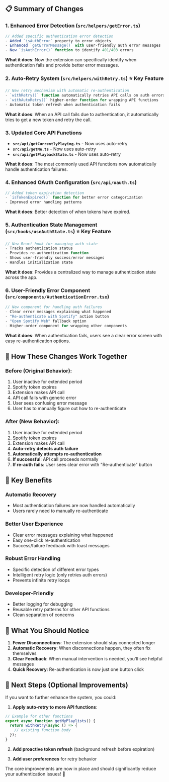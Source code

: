 ## 📋 Summary of Changes

### 1. **Enhanced Error Detection** (`src/helpers/getError.ts`)
```typescript
// Added specific authentication error detection
- Added `isAuthError` property to error objects
- Enhanced `getErrorMessage()` with user-friendly auth error messages
- New `isAuthError()` function to identify 401/403 errors
```

**What it does**: Now the extension can specifically identify when authentication fails and provide better error messages.

### 2. **Auto-Retry System** (`src/helpers/withRetry.ts`) ⭐ **Key Feature**
```typescript
// New retry mechanism with automatic re-authentication
- `withRetry()` function automatically retries API calls on auth errors
- `withAutoRetry()` higher-order function for wrapping API functions
- Automatic token refresh when authentication fails
```

**What it does**: When an API call fails due to authentication, it automatically tries to get a new token and retry the call.

### 3. **Updated Core API Functions**
- **`src/api/getCurrentlyPlaying.ts`** - Now uses auto-retry
- **`src/api/getMe.ts`** - Now uses auto-retry  
- **`src/api/getPlaybackState.ts`** - Now uses auto-retry

**What it does**: The most commonly used API functions now automatically handle authentication failures.

### 4. **Enhanced OAuth Configuration** (`src/api/oauth.ts`)
```typescript
// Added token expiration detection
- `isTokenExpired()` function for better error categorization
- Improved error handling patterns
```

**What it does**: Better detection of when tokens have expired.

### 5. **Authentication State Management** (`src/hooks/useAuthState.ts`) ⭐ **Key Feature**
```typescript
// New React hook for managing auth state
- Tracks authentication status
- Provides re-authentication function
- Shows user-friendly success/error messages
- Handles initialization state
```

**What it does**: Provides a centralized way to manage authentication state across the app.

### 6. **User-Friendly Error Component** (`src/components/AuthenticationError.tsx`)
```typescript
// New component for handling auth failures
- Clear error messages explaining what happened
- "Re-authenticate with Spotify" action button
- "Open Spotify Web" fallback option
- Higher-order component for wrapping other components
```

**What it does**: When authentication fails, users see a clear error screen with easy re-authentication options.

## 🔧 How These Changes Work Together

### **Before** (Original Behavior):
1. User inactive for extended period
2. Spotify token expires
3. Extension makes API call
4. API call fails with generic error
5. User sees confusing error message
6. User has to manually figure out how to re-authenticate

### **After** (New Behavior):
1. User inactive for extended period
2. Spotify token expires
3. Extension makes API call
4. **Auto-retry detects auth failure**
5. **Automatically attempts re-authentication**
6. **If successful**: API call proceeds normally
7. **If re-auth fails**: User sees clear error with "Re-authenticate" button

## 🎯 Key Benefits

### **Automatic Recovery**
- Most authentication failures are now handled automatically
- Users rarely need to manually re-authenticate

### **Better User Experience**
- Clear error messages explaining what happened
- Easy one-click re-authentication
- Success/failure feedback with toast messages

### **Robust Error Handling**
- Specific detection of different error types
- Intelligent retry logic (only retries auth errors)
- Prevents infinite retry loops

### **Developer-Friendly**
- Better logging for debugging
- Reusable retry patterns for other API functions
- Clean separation of concerns

## 🚀 What You Should Notice

1. **Fewer Disconnections**: The extension should stay connected longer
2. **Automatic Recovery**: When disconnections happen, they often fix themselves
3. **Clear Feedback**: When manual intervention is needed, you'll see helpful messages
4. **Quick Recovery**: Re-authentication is now just one button click

## 🔄 Next Steps (Optional Improvements)

If you want to further enhance the system, you could:

1. **Apply auto-retry to more API functions**:
```typescript
// Example for other functions
export async function getMyPlaylists() {
  return withRetry(async () => {
    // existing function body
  });
}
```

2. **Add proactive token refresh** (background refresh before expiration)

3. **Add user preferences** for retry behavior

The core improvements are now in place and should significantly reduce your authentication issues! 🎵
